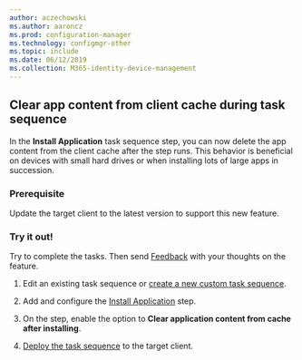 ```yaml
---
author: aczechowski
ms.author: aaroncz
ms.prod: configuration-manager
ms.technology: configmgr-other
ms.topic: include
ms.date: 06/12/2019
ms.collection: M365-identity-device-management
---
```


## <a name="bkmk_tscache"></a> Clear app content from client cache during task sequence

<!--4485675-->

In the **Install Application** task sequence step, you can now delete the app content from the client cache after the step runs. This behavior is beneficial on devices with small hard drives or when installing lots of large apps in succession.

### Prerequisite

Update the target client to the latest version to support this new feature.

### Try it out!

Try to complete the tasks. Then send [Feedback](/sccm/core/understand/find-help#product-feedback) with your thoughts on the feature.

1. Edit an existing task sequence or [create a new custom task sequence](/sccm/osd/deploy-use/create-a-custom-task-sequence).

1. Add and configure the [Install Application](/sccm/osd/understand/task-sequence-steps#BKMK_InstallApplication) step.

1. On the step, enable the option to **Clear application content from cache after installing**.

1. [Deploy the task sequence](/sccm/osd/deploy-use/deploy-a-task-sequence) to the target client.
